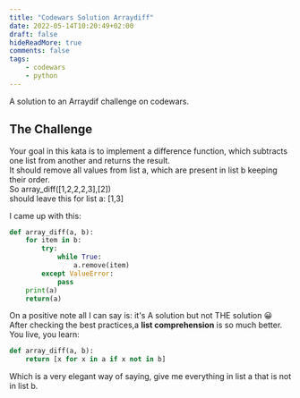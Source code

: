 ```yaml
---
title: "Codewars Solution Arraydiff"
date: 2022-05-14T10:20:49+02:00
draft: false
hideReadMore: true
comments: false
tags:
    - codewars
    - python
---
```


A solution to an Arraydif challenge on codewars.

<!--more-->

## The Challenge

Your goal in this kata is to implement a difference function, which subtracts one list from another and returns the result.  
It should remove all values from list a, which are present in list b keeping their order.  
So array_diff([1,2,2,2,3],[2])  
should leave this for list a: [1,3]  

I came up with this:  

```python
def array_diff(a, b):
    for item in b:
        try:
            while True:
                a.remove(item)
        except ValueError:
            pass
    print(a)
    return(a)
```

On a positive note all I can say is: it's A solution but not THE solution 😀  
After checking the best practices,a **list comprehension** is so much better. You live, you learn:  

```python
def array_diff(a, b):
    return [x for x in a if x not in b]
```

Which is a very elegant way of saying, give me everything in list a that is not in list b.  
